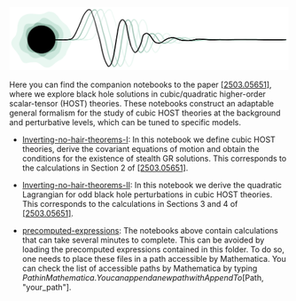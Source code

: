 ![ringcalcs-logo](https://github.com/sergisl/ringdown-calculations/blob/main/ringdcalcs-logo.png)

Here you can find the companion notebooks to the paper [[2503.05651]](https://arxiv.org/abs/2503.05651), where we explore black hole solutions in cubic/quadratic higher-order scalar-tensor (HOST) theories. These notebooks construct an adaptable general formalism for the study of cubic HOST theories at
the background and perturbative levels, which can be tuned to specific models.

- [Inverting-no-hair-theorems-I](https://github.com/sergisl/ringdown-calculations/blob/main/Inverting-no-hair-theorems/Inverting-no-hair-theorems-I.nb): In this notebook we define cubic HOST theories, derive the covariant equations of motion and obtain the conditions for the existence of stealth GR solutions. This corresponds to the calculations in Section 2 of [[2503.05651]](https://arxiv.org/abs/2503.05651).

- [Inverting-no-hair-theorems-II](https://github.com/sergisl/ringdown-calculations/blob/main/Inverting-no-hair-theorems/Inverting-no-hair-theorems-II.nb): In this notebook we derive the quadratic Lagrangian for odd black hole perturbations in cubic HOST theories. This corresponds to the calculations in Sections 3 and 4 of [[2503.05651]](https://arxiv.org/abs/2503.05651).

- [precomputed-expressions](https://github.com/sergisl/ringdown-calculations/tree/main/Inverting-no-hair-theorems/precomputed-expressions): The notebooks above contain calculations that can take several minutes to complete. This can be avoided by loading the precomputed expressions contained in this folder. To do so, one needs to place these files in a path accessible by Mathematica. You can check the list of accessible paths by Mathematica by typing $Path in Mathematica. You can append a new path with AppendTo[$Path, "your_path"].
